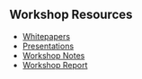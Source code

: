 ## Workshop Resources

- [Whitepapers](WorkshopResources/WhitePapers/WhitePaperList.md)
- [Presentations](WorkshopResources/Presentations/PresentationList.md)
- [Workshop Notes](WorkshopResources/WorkshopNotes/NotesList.md)
- [Workshop Report](WorkshopResources/WorkshopReport/Report.pdf)
